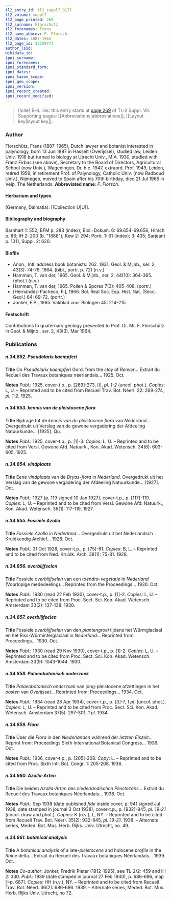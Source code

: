 ```yaml
---
tl2_entry_id: tl2_suppl7_0177
tl2_volume: suppl7
tl2_page_printed: 269
tl2_surname: Florschütz
tl2_forenames: Frans
tl2_name_abbrev: F. Florsch.
tl2_dates: 1887-1965
tl2_page_id: 33259773
author_lsid: 
wikidata_id: 
ipni_surname: 
ipni_forenames: 
ipni_standard_form: 
ipni_dates: 
ipni_taxon_scope: 
ipni_geo_scope: 
ipni_version: 
ipni_record_created: 
ipni_record_modified:
---
```



> [!cite] BHL link: this entry starts at [page 269](https://www.biodiversitylibrary.org/page/33259773) of TL-2 Suppl. VII.
> Supporting pages: [[Abbreviations|abbreviations]], [[Layout key|layout key]].

### Author

Florschütz, Frans (1887-1965), Dutch lawyer and botanist interested in palynology, born 13 Jun 1887 in Hasselt (Overijssel), studied law, Leiden Univ. 1916 but turned to biology at Utrecht Univ., M.A. 1930, studied with Franz Firbas (see above), Secretary to the Board of Directors, Agricultural School (now Univ.), Wageningen, Dr. h.c. 1947, extraord. Prof. 1949, Leiden, retired 1959, in retirement Prof. of Palynology, Catholic Univ. (now Radboud Univ.), Nijmegen, moved to Spain after his 70th birthday, died 21 Jul 1965 in Velp, The Netherlands. 
**Abbreviated name**: *F. Florsch.*

#### Herbarium and types

(Germany, Dalmatia): [[Collection U|U]].

#### Bibliography and biography

Barnhart 1: 552; BFM p. 283 (index); Biol.-Dokum. 6: 69.654-69.656; Hirsch p. 86; IH 2: 200 (b. "1888"); Kew 2: 294; Portr. 1: 61 (index); 3: 435; Sarjeant p. 1011, Suppl. 2: 620.

#### Biofile

- Anon., Intl. address book botanists: 262. 1931; Geol. & Mijnb., ser. 2, 43(3): 74-76. 1964. (bibl., portr. p. 72) (n.v.)
- Hamman, T. van der, 1965. Geol. & Mijnb., ser. 2, 44(10): 364-365. (phot.) (n.v.)
- Hamman, T. van der, 1965. Pollen & Spores 7(3): 405-408. (portr.)
- \[Hernández-Pacheco, F.\], 1966. Bol. Real Soc. Esp. Hist. Nat. (Secc. Geol.) 64: 69-72. (portr.)
- Jonker, F.P., 1965. Vakblad voor Biologen 45: 214-215.

#### Festschrift

Contributions to quaternary geology presented to Prof. Dr. Mr. F. Florschütz in Geol. & Mijnb., ser. 2, 43(3). Mar 1964.

### Publications

##### n.34.852. Pseudolarix kaempferi

**Title**
On *Pseudolarix kaempferi* Gord. from the *clay* of *Renver*... Extrait du Recueil des Travaux botaniques néerlandais... 1925. Oct.

**Notes**
*Publ*.: 1925, cover-t.p., p. \[269\]-273, \[i\], *pl. 1-2* (uncol. phot.). *Copies*: L, U. – Reprinted and to be cited from Recueil Trav. Bot. Néerl. 22: 269-274, *pl. 1-2.* 1925.

##### n.34.853. kennis van de pleistocene flora

**Title**
Bijdrage tot de *kennis van de pleistocene flora* van *Nederland*... Overgedrukt uit Verslag van de gewone vergadering der Afdeeling Natuurkunde... \[1925\]. Qu.

**Notes**
*Publ*.: 1925, cover-t.p., p. \[1\]-3. *Copies*: L, U. – Reprinted and to be cited from Versl. Gewone Afd. Natuurk., Kon. Akad. Wetensch. 34(6): 603-605. 1925.

##### n.34.854. vindplaats

**Title**
Eene *vindplaats* van de *Dryas-flora* in *Nederland*. Overgedrukt uit het Verslag van de gewone vergadering der Afdeeling Natuurkunde... \[1927\]. Oct.

**Notes**
*Publ*.: 1927 (p. 119 signed 10 Jan 1927), cover-t.p., p. \[117\]-119. *Copies*: L, U. – Reprinted and to be cited from Versl. Gewone Afd. Natuurk., Kon. Akad. Wetensch. 36(1): 117-119. 1927.

##### n.34.855. Fossiele Azolla

**Title**
*Fossiele Azolla* in *Nederland*... Overgedrukt uit het Nederlandsch Kruidkundig Archief... 1928. Oct.

**Notes**
*Publ*.: 31 Oct 1928, cover-t.p., p. \[75\]-81. *Copies*: B, L. – Reprinted and to be cited from Ned. Kruidk. Arch. 38(1): 75-81. 1928.

##### n.34.856. overblijfselen

**Title**
Fossiele *overblijfselen* van een *toendra-vegetatie* in *Nederland* (Voorlopige mededeeling)... Reprinted from the Proceedings... 1930. Oct.

**Notes**
*Publ*.: 1930 (read 22 Feb 1930), cover-t.p., p. \[1\]-2. *Copies*: L, U. – Reprinted and to be cited from Proc. Sect. Sci. Kon. Akad. Wetensch. Amsterdam 33(2): 137-138. 1930.

##### n.34.857. overblijfselen

**Title**
Fossiele *overblijfselen* van den *plantengroei* tijdens het Würmglaciaal en het Riss-Würminterglaciaal in *Nederland*... Reprinted from: Proceedings... 1930. Oct.

**Notes**
*Publ*.: 1930 (read 29 Nov 1930), cover-t.p., p. \[1\]-2. *Copies*: L, U. – Reprinted and to be cited from Proc. Sect. Sci. Kon. Akad. Wetensch. Amsterdam 33(9): 1043-1044. 1930.

##### n.34.858. Palaeobotanisch onderzoek

**Title**
*Palaeobotanisch onderzoek* van jong-pleistocene afzettingen in het *oosten* van *Overijsset*... Reprinted from: Proceedings... 1934. Oct.

**Notes**
*Publ*.: 1934 (read 28 Apr 1934), cover-t.p., p. \[3\]-7, *1 pl*. (uncol. phot.). *Copies*: L, U. – Reprinted and to be cited from Proc. Sect. Sci. Kon. Akad. Wetensch. Amsterdam 37(5): 297-301, *1 pl*. 1934.

##### n.34.859. Flora

**Title**
Über die *Flora* in den *Niederlanden* während der *letzten Eiszeit*... Reprint from: Proceedings Sixth International Botanical Congress... 1936. Oct.

**Notes**
*Publ*.: 1936, cover-t.p., p. \[205\]-208. *Copy*: L. – Reprinted and to be cited from Proc. Sixth Intl. Bot. Congr. 1: 205-208. 1936.

##### n.34.860. Azolla-Arten

**Title**
Die beiden *Azolla-Arten* des *niederländischen Pleistozäns*... Extrait du Recueil des Travaux botaniques Néerlandais... 1938. Oct.

**Notes**
*Publ*.: Sep 1938 (date published *fide* inside cover, p. 941 signed Jul 1938, date stamped in journal 3 Oct 1938), cover-t.p., p. \[932\]-945, *pl. 19-21* (uncol. draw and phot.). *Copies*: K (n.v.), L, NY. – Reprinted and to be cited from Recueil Trav. Bot. Néerl. 35(2): 932-945, *pl. 19-21.* 1938. – Alternate series, Meded. Bot. Mus. Herb. Rijks. Univ. Utrecht, no. 49.

##### n.34.861. botanical analysis

**Title**
A *botanical analysis* of a late-*pleistocene* and holocene *profile* in the *Rhine* delta... Extrait du Recueil des Travaux botaniques Néerlandais... 1939. Oct.

**Notes**
*Co-author*: Jonker, Fredrik Pieter (1912-1995), see TL-2/2: 459 and IH 2: 330.
*Publ*.: 1939 (date stamped in journal 27 Feb 1940), p. 686-696, map \[=p. 687\]. *Copies*: HH (n.v.), NY. – Reprinted and to be cited from Recueil Trav. Bot. Néerl. 36(2): 686-696. 1939. – Alternate series, Meded. Bot. Mus. Herb. Rijks Univ. Utrecht, no 72.

